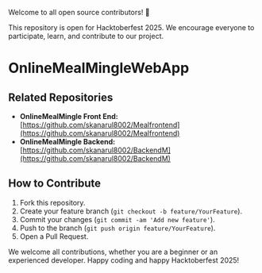 Welcome to all open source contributors! 🎉

This repository is open for Hacktoberfest 2025. We encourage everyone to participate, learn, and contribute to our project.

# OnlineMealMingleWebApp
## Related Repositories

- **OnlineMealMingle Front End:** [https://github.com/skanarul8002/Mealfrontend](https://github.com/skanarul8002/Mealfrontend)
- **OnlineMealMingle Backend:** [https://github.com/skanarul8002/BackendM](https://github.com/skanarul8002/BackendM)

## How to Contribute

1. Fork this repository.
2. Create your feature branch (`git checkout -b feature/YourFeature`).
3. Commit your changes (`git commit -am 'Add new feature'`).
4. Push to the branch (`git push origin feature/YourFeature`).
5. Open a Pull Request.

We welcome all contributions, whether you are a beginner or an experienced developer. Happy coding and happy Hacktoberfest 2025!
